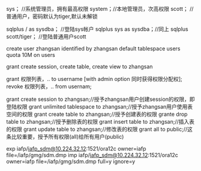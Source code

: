 sys；   //系统管理员，拥有最高权限
system；//本地管理员，次高权限
scott； //普通用户，密码默认为tiger,默认未解锁


sqlplus / as sysdba；  //登陆sys帐户
sqlplus sys as sysdba；//同上
sqlplus scott/tiger；  //登陆普通用户scott


create user zhangsan identified by zhangsan default tablespace users quota 10M on users

grant create session, create table, create view to zhangsan

grant 权限列表，.. to username [with admin option 同时获得权限分配权];
revoke 权限列表，.. from usernam;    

grant create session to zhangsan;//授予zhangsan用户创建session的权限，即登陆权限
grant unlimited tablespace to zhangsan;//授予zhangsan用户使用表空间的权限
grant create table to zhangsan;//授予创建表的权限
grante drop table to zhangsan;//授予删除表的权限
grant insert table to zhangsan;//插入表的权限
grant update table to zhangsan;//修改表的权限
grant all to public;//这条比较重要，授予所有权限(all)给所有用户(public)

exp iafp/iafp_sdm@10.224.32.12:1521/ora12c owner=iafp file=/iafp/gmg/sdm.dmp
imp iafp/iafp_sdm@10.224.32.12:1521/ora12c owner=iafp file=/iafp/gmg/sdm.dmp full=y ignore=y

